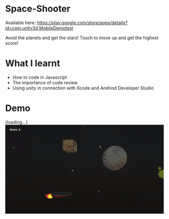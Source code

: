 # Space-Shooter

Available here: https://play.google.com/store/apps/details?id=com.unity3d.MobileDemotest

Avoid the planets and get the stars! Touch to move up and get the highest score!

# What I learnt

- How to code in Javascript
- The importance of code review
- Using unity in connection with Xcode and Andriod Developer Studio

# Demo

(loading...)
![Space-Shooter](ezgif-3-8515bc9d90d3.gif)
